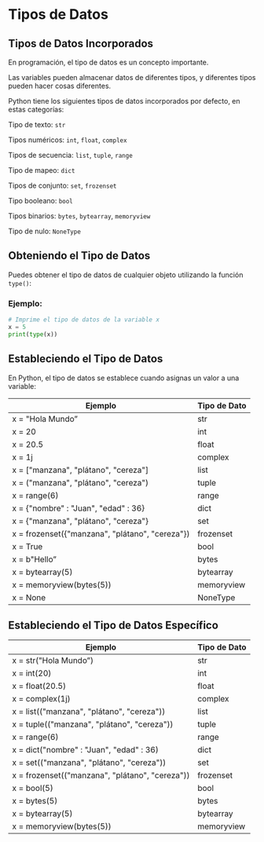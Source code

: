 # Tipos de Datos

## Tipos de Datos Incorporados

En programación, el tipo de datos es un concepto importante.

Las variables pueden almacenar datos de diferentes tipos, y diferentes tipos pueden hacer cosas diferentes.

Python tiene los siguientes tipos de datos incorporados por defecto, en estas categorías:

Tipo de texto: `str`

Tipos numéricos: `int`, `float`, `complex`

Tipos de secuencia: `list`, `tuple`, `range`

Tipo de mapeo: `dict`

Tipos de conjunto: `set`, `frozenset`

Tipo booleano: `bool`

Tipos binarios: `bytes`, `bytearray`, `memoryview`

Tipo de nulo: `NoneType`

## Obteniendo el Tipo de Datos

Puedes obtener el tipo de datos de cualquier objeto utilizando la función `type()`:

### Ejemplo:

```python
# Imprime el tipo de datos de la variable x
x = 5
print(type(x))
```

## Estableciendo el Tipo de Datos

En Python, el tipo de datos se establece cuando asignas un valor a una variable:

| Ejemplo | Tipo de Dato |
| --- | --- |
| x = "Hola Mundo” | str |
| x = 20 | int |
| x = 20.5 | float |
| x = 1j | complex |
| x = ["manzana", "plátano", "cereza"] | list |
| x = ("manzana", "plátano", "cereza") | tuple |
| x = range(6) | range |
| x = {"nombre" : "Juan", "edad" : 36} | dict |
| x = {"manzana", "plátano", "cereza"} | set |
| x = frozenset({"manzana", "plátano", "cereza"}) | frozenset |
| x = True | bool |
| x = b"Hello” | bytes |
| x = bytearray(5) | bytearray |
| x = memoryview(bytes(5)) | memoryview |
| x = None | NoneType |

## Estableciendo el Tipo de Datos Específico

| Ejemplo | Tipo de Dato |
| --- | --- |
| x = str("Hola Mundo”) | str |
| x = int(20) | int |
| x = float(20.5) | float |
| x = complex(1j) | complex |
| x = list(("manzana", "plátano", "cereza")) | list |
| x = tuple(("manzana", "plátano", "cereza")) | tuple |
| x = range(6) | range |
| x = dict("nombre" : "Juan", "edad" : 36) | dict |
| x = set(("manzana", "plátano", "cereza")) | set |
| x = frozenset(("manzana", "plátano", "cereza")) | frozenset |
| x = bool(5) | bool |
| x = bytes(5) | bytes |
| x = bytearray(5) | bytearray |
| x = memoryview(bytes(5)) | memoryview |
